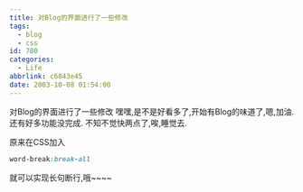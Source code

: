 ```yaml
---
title: 对Blog的界面进行了一些修改
tags:
  - blog
  - css
id: 780
categories:
  - Life
abbrlink: c6843e45
date: 2003-10-08 01:54:00
---
```

对Blog的界面进行了一些修改
嘿嘿,是不是好看多了,开始有Blog的味道了,嗯,加油.还有好多功能没完成.
不知不觉快两点了,唉,睡觉去.

原来在CSS加入
```css
word-break:break-all
```
就可以实现长句断行,哦~~~~